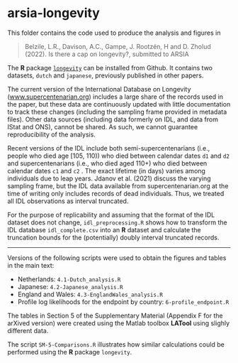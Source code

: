 # arsia-longevity

This folder contains the code used to produce the analysis and figures in 

> Belzile, L.R., Davison, A.C., Gampe, J. Rootzén, H and D. Zholud (2022). Is there a cap on longevity?, submitted to ARSIA

The **R** package [`longevity`](https://github.com/lbelzile/longevity) can be installed from Github. It contains two datasets, `dutch` and `japanese`, previously published in other papers. 

The current version of the International Database on Longevity (www.supercentenarian.org) includes a large share of the records used in the paper, but these data are continuously updated with little documentation to track these changes (including the sampling frame provided in metadata files). Other data sources (including data formerly on IDL, and data from IStat and ONS), cannot be shared. As such, we cannot guarantee reproducibility of the analysis.

Recent versions of the IDL include both semi-supercentenarians (i.e., people who died age [105, 110)) who died between
calendar dates `d1` and `d2` and supercentenarians (i.e., who died aged 110+) who died between calendar dates `c1` and `c2` . The exact lifetime (in days) varies among individuals due to leap years. Jdanov et al. (2021) discuss the varying sampling frame, but the IDL data available from supercentenarian.org at the time of writing only includes records of dead individuals. Thus, we treated all IDL observations as interval truncated. 

For the purpose of replicability and assuming that the format of the IDL dataset does not change, `idl_preprocessing.R` shows how to transform the IDL database `idl_complete.csv` into an **R** dataset and calculate the truncation bounds for the (potentially) doubly interval truncated records.

---

Versions of the following scripts were used to obtain the figures and tables in the main text:

- Netherlands: `4.1-Dutch_analysis.R`
- Japanese: `4.2-Japanese_analysis.R`
- England and Wales: `4.3-EnglandWales_analysis.R`
- Profile log likelihoods for the endpoint by country: `6-profile_endpoint.R`

The tables in Section 5 of the Supplementary Material (Appendix F for the arXived version) were created using the Matlab toolbox **LATool** using slighly different data.

The script `SM-5-Comparisons.R` illustrates how similar calculations could be performed using the **R** package `longevity`.

